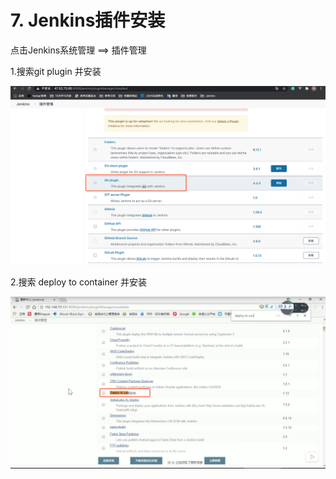 # 7. Jenkins插件安装

点击Jenkins系统管理 ==> 插件管理

1.搜索git plugin 并安装

![安装git plugin](../assets/安装gitplugin.png)


2.搜索 deploy to container 并安装

![安装deploy to container](../assets/安装deploytocontainer.png)
